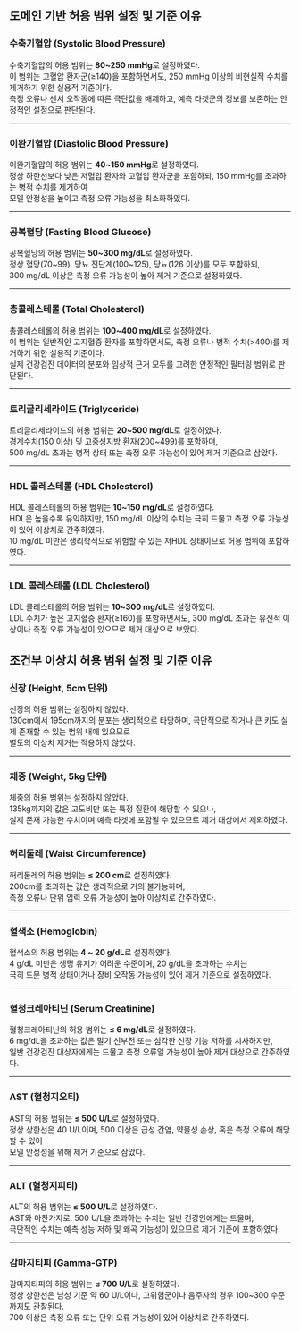 ## 도메인 기반 허용 범위 설정 및 기준 이유

### 수축기혈압 (Systolic Blood Pressure)
수축기혈압의 허용 범위는 **80~250 mmHg**로 설정하였다.  
이 범위는 고혈압 환자군(≥140)을 포함하면서도, 250 mmHg 이상의 비현실적 수치를 제거하기 위한 실용적 기준이다.  
측정 오류나 센서 오작동에 따른 극단값을 배제하고, 예측 타겟군의 정보를 보존하는 안정적인 설정으로 판단된다.

---

### 이완기혈압 (Diastolic Blood Pressure)
이완기혈압의 허용 범위는 **40~150 mmHg**로 설정하였다.  
정상 하한선보다 낮은 저혈압 환자와 고혈압 환자군을 포함하되, 150 mmHg를 초과하는 병적 수치를 제거하여  
모델 안정성을 높이고 측정 오류 가능성을 최소화하였다.

---

### 공복혈당 (Fasting Blood Glucose)
공복혈당의 허용 범위는 **50~300 mg/dL**로 설정하였다.  
정상 혈당(70~99), 당뇨 전단계(100~125), 당뇨(126 이상)를 모두 포함하되,  
300 mg/dL 이상은 측정 오류 가능성이 높아 제거 기준으로 설정하였다.

---

### 총콜레스테롤 (Total Cholesterol)
총콜레스테롤의 허용 범위는 **100~400 mg/dL**로 설정하였다.  
이 범위는 일반적인 고지혈증 환자를 포함하면서도, 측정 오류나 병적 수치(>400)를 제거하기 위한 실용적 기준이다.  
실제 건강검진 데이터의 분포와 임상적 근거 모두를 고려한 안정적인 필터링 범위로 판단된다.

---

### 트리글리세라이드 (Triglyceride)
트리글리세라이드의 허용 범위는 **20~500 mg/dL**로 설정하였다.  
경계수치(150 이상) 및 고중성지방 환자(200~499)를 포함하며,  
500 mg/dL 초과는 병적 상태 또는 측정 오류 가능성이 있어 제거 기준으로 삼았다.

---

### HDL 콜레스테롤 (HDL Cholesterol)
HDL 콜레스테롤의 허용 범위는 **10~150 mg/dL**로 설정하였다.  
HDL은 높을수록 유익하지만, 150 mg/dL 이상의 수치는 극히 드물고 측정 오류 가능성이 있어 이상치로 간주하였다.  
10 mg/dL 미만은 생리학적으로 위험할 수 있는 저HDL 상태이므로 허용 범위에 포함하였다.

---

### LDL 콜레스테롤 (LDL Cholesterol)
LDL 콜레스테롤의 허용 범위는 **10~300 mg/dL**로 설정하였다.  
LDL 수치가 높은 고지혈증 환자(≥160)를 포함하면서도, 300 mg/dL 초과는 유전적 이상이나 측정 오류 가능성이 있으므로 제거 대상으로 보았다.

## 조건부 이상치 허용 범위 설정 및 기준 이유

### 신장 (Height, 5cm 단위)
신장의 허용 범위는 설정하지 않았다.  
130cm에서 195cm까지의 분포는 생리적으로 타당하며, 극단적으로 작거나 큰 키도 실제 존재할 수 있는 범위 내에 있으므로  
별도의 이상치 제거는 적용하지 않았다.

---

### 체중 (Weight, 5kg 단위)
체중의 허용 범위는 설정하지 않았다.  
135kg까지의 값은 고도비만 또는 특정 질환에 해당할 수 있으나,  
실제 존재 가능한 수치이며 예측 타겟에 포함될 수 있으므로 제거 대상에서 제외하였다.

---

### 허리둘레 (Waist Circumference)
허리둘레의 허용 범위는 **≤ 200 cm**로 설정하였다.  
200cm를 초과하는 값은 생리적으로 거의 불가능하며,  
측정 오류나 단위 입력 오류 가능성이 높아 이상치로 간주하였다.

---

### 혈색소 (Hemoglobin)
혈색소의 허용 범위는 **4 ~ 20 g/dL**로 설정하였다.  
4 g/dL 미만은 생명 유지가 어려운 수준이며, 20 g/dL을 초과하는 수치는  
극히 드문 병적 상태이거나 장비 오작동 가능성이 있어 제거 기준으로 설정하였다.

---

### 혈청크레아티닌 (Serum Creatinine)
혈청크레아티닌의 허용 범위는 **≤ 6 mg/dL**로 설정하였다.  
6 mg/dL을 초과하는 값은 말기 신부전 또는 심각한 신장 기능 저하를 시사하지만,  
일반 건강검진 대상자에게는 드물고 측정 오류일 가능성이 높아 제거 대상으로 간주하였다.

---

### AST (혈청지오티)
AST의 허용 범위는 **≤ 500 U/L**로 설정하였다.  
정상 상한선은 40 U/L이며, 500 이상은 급성 간염, 약물성 손상, 혹은 측정 오류에 해당할 수 있어  
모델 안정성을 위해 제거 기준으로 삼았다.

---

### ALT (혈청지피티)
ALT의 허용 범위는 **≤ 500 U/L**로 설정하였다.  
AST와 마찬가지로, 500 U/L을 초과하는 수치는 일반 건강인에게는 드물며,  
극단적인 수치는 예측 성능 저하 및 왜곡 가능성이 있으므로 제거 기준에 포함하였다.

---

### 감마지티피 (Gamma-GTP)
감마지티피의 허용 범위는 **≤ 700 U/L**로 설정하였다.  
정상 상한선은 남성 기준 약 60 U/L이나, 고위험군이나 음주자의 경우 100~300 수준까지도 관찰된다.  
700 이상은 측정 오류 또는 단위 오류 가능성이 있어 이상치로 간주하였다.